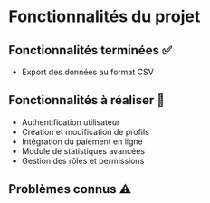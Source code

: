 # Fonctionnalités du projet

## Fonctionnalités terminées ✅


- Export des données au format CSV

## Fonctionnalités à réaliser 📝
- Authentification utilisateur
- Création et modification de profils
- Intégration du paiement en ligne
- Module de statistiques avancées
- Gestion des rôles et permissions

## Problèmes connus ⚠️

